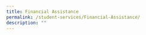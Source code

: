 ```yaml
---
title: Financial Assistance
permalink: /student-services/Financial-Assistance/
description: ""
---
```

